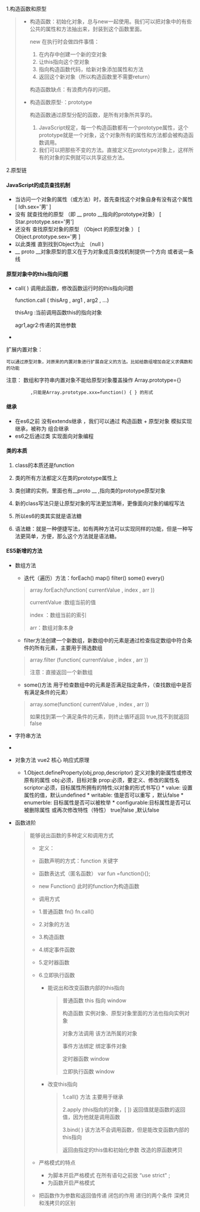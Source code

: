 1.构造函数和原型

> * 构造函数：初始化对象，总与new一起使用。我们可以把对象中的有些公共的属性和方法抽出来，封装到这个函数里面。
>
>   new 在执行时会做四件事情：
>
>   1. 在内存中创建一个新的空对象
>   2. 让this指向这个空对象
>   3. 指向构造函数代码，给新对象添加属性和方法
>   4. 返回这个新对象（所以构造函数里不需要return）
>
>   构造函数缺点：有浪费内存的问题。
>
> * 构造函数原型·：prototype
>
>   构造函数通过原型分配的函数，是所有对象所共享的。
>
>   1. JavaScript规定，每一个构造函数都有一个prototype属性，这个prototype就是一个对象，这个对象所有的属性和方法都会被构造函数调用。
>   2.  我们可以把那些不变的方法。直接定义在prototype对象上，这样所有的对象的实例就可以共享这些方法。
>
> 
>



2.原型链

#### JavaScript的成员查找机制

+ 当访问一个对象的属性（或方法）时，首先查找这个对象自身有没有这个属性      [ ldh.sex='男' ]
+ 没有 就查找他的原型 （即 __ proto __指向的prototype对象）                  [ Star.prototype.sex='男']
+ 还没有 查找原型对象的原型  （Object 的原型对象 ）						[ Object.prototype.sex='男 ]
+ 以此类推 直到找到Object为止 （null )
+ __ proto __对象原型的意义在于为对象成员查找机制提供一个方向 或者说一条线



#### 原型对象中的this指向问题

+ call( ) 调用此函数，修改函数运行时的this指向问题

  function.call ( thisArg , arg1 , arg2 , ...)

  thisArg :当前调用函数this的指向对象

  agr1,agr2:传递的其他参数

+ 







  扩展内置对象：

    可以通过原型对象，对原来的内置对象进行扩展自定义的方法。比如给数组增加自定义求偶数和的功能

 注意： 数组和字符串内置对象不能给原型对象覆盖操作 Array.prototype={} 

             ,只能是Array.prototype.xxx=function() { } 的形式



#### 继承

+ 在es6之前 没有extends继承 ，我们可以通过 构造函数 + 原型对象 模拟实现继承，被称为 组合继承
+ es6之后通过类 实现面向对象编程

#### 类的本质

1. class的本质还是function

2. 类的所有方法都定义在类的prototype属性上
3. 类创建的实例，里面也有__proto __ ,指向类的prototype原型对象
4. 新的class写法只是让原型对象的写法更加清晰，更像面向对象的编程写法
5. 所以es6的类其实就是语法糖
6. 语法糖：就是一种便捷写法，如有两种方法可以实现同样的功能，但是一种写法更简单，方便，那么这个方法就是语法糖。



#### ES5新增的方法

* 数组方法

  - 迭代（遍历）方法：forEach()  map()   filter()  some()  every()

  > array.forEach(function( currentValue , index , arr ))
  >
  > currentValue :数组当前的值
  >
  > index ：数组当前的索引
  >
  > arr：数组对象本身

  - filter方法创建一个新数组，新数组中的元素是通过检查指定数组中符合条件的所有元素，主要用于筛选数组

  > array.filter (function( currentValue , index , arr ))
  >
  > 注意：直接返回一个新数组

  - some()方法 用于检查数组中的元素是否满足指定条件，（查找数组中是否有满足条件的元素）

  > array.some(function( currentValue , index , arr ))
  >
  > 如果找到第一个满足条件的元素，则终止循环返回 true,找不到就返回 false

* 字符串方法

* 

* 对象方法    vue2 核心 响应式原理
  * 1.Object.defineProperty(obj,prop,descriptor) 定义对象的新属性或修改原有的属性
			obj:必须，目标对象
			prop:必须，要定义、修改的属性名
			scriptor:必须，目标属性所拥有的特性;以对象的形式书写{}
			* value: 设置属性的值，默认undefined
			* writable: 值是否可以重写  ，默认false
			* enumerble: 目标属性是否可以被枚举
			* configurable:目标属性是否可以被删除属性 或再次修改特性（特性） true|false ,默认false
	
* 函数进阶
  > 能够说出函数的多种定义和调用方式
  > * 定义：
  >
  > * 函数声明的方式：function 关键字
  >
  > * 函数表达式（匿名函数）  var fun =function(){};
  >
  > * new Function()   此时的function为构造函数
  >
  > * 调用方式
  >
  > * 1.普通函数  fn()  fn.call()
  >
  > * 2.对象的方法
  >
  > * 3.构造函数
  >
  > * 4.绑定事件函数
  >
  > * 5.定时器函数
  >
  > * 6.立即执行函数
  >
  >   * 能说出和改变函数内部的this指向
  >
  >     > 普通函数     this 指向   window
  >     >
  >     > 构造函数                       实例对象、原型对象里面的方法也指向实例对象
  >     >
  >     > 对象方法调用       		该方法所属的对象
  >     >
  >     > 事件方法绑定				绑定事件对象
  >     >
  >     > 定时器函数					window
  >     >
  >     > 立即执行函数				window
  >
  >   * 改变this指向
  >
  >     > 1.call()  方法   主要用于继承
  >     >
  >     > 2.apply (this指向的对象，[ ])    返回值就是函数的返回值，因为他就是调用函数
  >     >
  >     > 3.bind( )   该方法不会调用函数，但是能改变函数内部的this指向
  >     >
  >     >    返回由指定的this值和初始化参数 改造的原函数拷贝
  >     >
  >     > 
  >
  >   
  >
  > * 严格模式的特点
  >
  > 	* 为脚本开启严格模式 在所有语句之前放 “use strict" ;
  > 	* 为函数开启严格模式
  >
  > * 把函数作为参数和返回值传递
  >   闭包的作用
  >   递归的两个条件
  >   深拷贝和浅拷贝的区别
  
